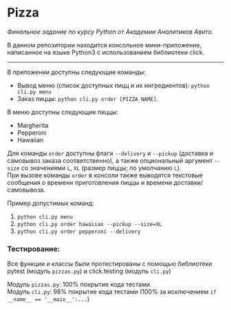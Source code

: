 # Pizza

*Финальное задание по курсу Python от Академии Аналитиков Авито. <br>*

В данном репозитории находится консольное мини-приложение, написанное 
на языке Python3 с использованием библиотеки click.

****

В приложении доступны следующие команды:
- Вывод меню (список доступных пицц и их ингредиентов): ``python cli.py menu``
- Заказ пиццы: ``python cli.py order [PIZZA_NAME]``. 


В меню доступны следующие пиццы:
- Margherita
- Pepperoni
- Hawaiian

Для команды `order` доступны флаги `--delivery` и `--pickup` 
(доставка и самовывоз заказа соответственно), а также опциональный аргумент `--size` со значениями 
`L`, `XL` (размер пиццы; по умолчанию `L`). <br>
При вызове команды `order` в консоли также выводятся текстовые сообщения
о времени приготовления пиццы и времени доставки/самовывоза.

Пример допустимых команд:
1) `python cli.py menu`
2) `python cli.py order hawaiian --pickup --size=XL`
3) `python cli.py order pepperoni --delivery`


### Тестирование:

Все функции и классы были протестированы с помощью 
библиотеки pytest (модуль `pizzas.py`) и click.testing (модуль `cli.py`)

Модуль `pizzas.py`: 100% покрытие кода тестами. <br>
Модуль `cli.py`: 98% покрытие кода тестами (100% за исключением `if __name__ == '__main__':...`)